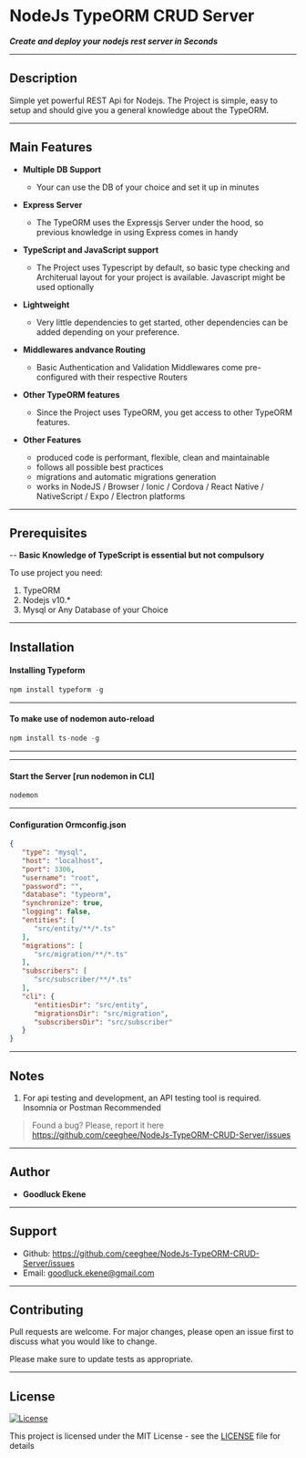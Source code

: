 # NodeJs TypeORM CRUD Server
    
***Create and deploy  your nodejs rest server in Seconds***
 
---
 
 ## Description
 Simple yet powerful REST Api for Nodejs. The Project is simple, easy to setup and should give you a general knowledge about the TypeORM.
 
 ---

## Main Features

- **Multiple DB Support**
    - Your can use the DB of your choice and set it up in minutes
- **Express Server**
    - The TypeORM uses the Expressjs Server under the hood, so previous knowledge in using Express comes in handy
- **TypeScript and JavaScript support**
    - The Project uses Typescript by default, so basic type checking and Architerual layout for your project is available. Javascript might be used optionally
- **Lightweight**
    - Very little dependencies to get started, other dependencies can be added depending on your preference.
- **Middlewares andvance Routing**
    - Basic Authentication and Validation Middlewares come pre-configured with their respective Routers
- **Other TypeORM features**
    - Since the Project uses TypeORM, you get access to other TypeORM features.

 - **Other Features**
    - produced code is performant, flexible, clean and maintainable
    - follows all possible best practices
    - migrations and automatic migrations generation
    - works in NodeJS / Browser / Ionic / Cordova / React Native / NativeScript / Expo / Electron platforms
  

---

## Prerequisites
--
**Basic Knowledge of TypeScript is essential but not compulsory**

To use project you need:

1. TypeORM
2. Nodejs v10.*
3. Mysql or Any Database of your Choice
 
---



## Installation

#### Installing Typeform
```javascript
npm install typeform -g
```
---
#### To make use of nodemon auto-reload
```javascript
npm install ts-node -g
```
---

---
#### Start the Server [run nodemon in CLI]
```javascript
nodemon
```
---

#### Configuration Ormconfig.json
```JSON
{
   "type": "mysql",
   "host": "localhost",
   "port": 3306,
   "username": "root",
   "password": "",
   "database": "typeorm",
   "synchronize": true,
   "logging": false,
   "entities": [
      "src/entity/**/*.ts"
   ],
   "migrations": [
      "src/migration/**/*.ts"
   ],
   "subscribers": [
      "src/subscriber/**/*.ts"
   ],
   "cli": {
      "entitiesDir": "src/entity",
      "migrationsDir": "src/migration",
      "subscribersDir": "src/subscriber"
   }
}
```
---

 
 ## Notes
 
1. For api testing and development, an API testing tool is required. Insomnia or Postman Recommended 

> Found a bug? Please, report it here https://github.com/ceeghee/NodeJs-TypeORM-CRUD-Server/issues

---

## Author

* **Goodluck Ekene**  

---


## Support

* Github: https://github.com/ceeghee/NodeJs-TypeORM-CRUD-Server/issues
* Email: goodluck.ekene@gmail.com

---


## Contributing
Pull requests are welcome. For major changes, please open an issue first to discuss what you would like to change.

Please make sure to update tests as appropriate.

---

## License
[![License](http://img.shields.io/:license-mit-blue.svg?style=flat-square)](/LICENSE)

This project is licensed under the MIT License - see the [LICENSE](/LICENSE) file for details
